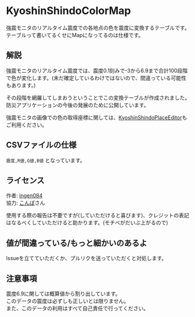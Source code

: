 # KyoshinShindoColorMap
強震モニタのリアルタイム震度での各地点の色を震度に変換するテーブルです。  
テーブルって書いてるくせにMapになってるのは仕様です。

## 解説
強震モニタのリアルタイム震度では、震度0.1刻みで-3から6.9まで合計100段階で色が変化します。(未だ確定しているわけではないので、間違っている可能性もあります。)

その段階を網羅してしまおうということでこの変換テーブルが作成されました。  
防災アプリケーションの今後の発展のために公開しています。

強震モニタの画像での色の取得座標に関しては、[KyoshinShindoPlaceEditor](https://github.com/ingen084/KyoshinShindoPlaceEditor)もご利用ください。

## CSVファイルの仕様
`震度,R値,G値,B値` となっています。

## ライセンス
作者: [ingen084](http://twitter.com/ingen084)  
協力: [こんぽ](https://twitter.com/compo031)さん

使用する際の報告は不要ですが(していただけると喜びます)、クレジットの表記はなるべくしていただけると助かります。(モチベがだいぶ上がるので)

## 値が間違っている/もっと細かいのあるよ
Issueを立てていただくか、プルリクを送っていただくと対処します。

## 注意事項
震度6.9に関しては概算値から割り出しています。  
このデータの震度は必ずしも正しいとは限りません。  
また、このデータの利用はすべて自己責任で行ってください。